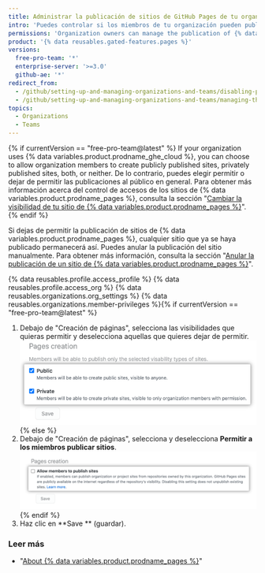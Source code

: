 ```yaml
---
title: Administrar la publicación de sitios de GitHub Pages de tu organización
intro: 'Puedes controlar si los miembros de tu organización pueden publicar sitios de {% data variables.product.prodname_pages %} desde los repositorios que le pertenecen{% if currentVersion == "free-pro-team@latest" %} y restringir las visibilidades que estos eligen para dichos sitios{% endif %}.'
permissions: 'Organization owners can manage the publication of {% data variables.product.prodname_pages %} sites from repositories in the organization.'
product: '{% data reusables.gated-features.pages %}'
versions:
  free-pro-team: '*'
  enterprise-server: '>=3.0'
  github-ae: '*'
redirect_from:
  - /github/setting-up-and-managing-organizations-and-teams/disabling-publication-of-github-pages-sites-for-your-organization
  - /github/setting-up-and-managing-organizations-and-teams/managing-the-publication-of-github-pages-sites-for-your-organization
topics:
  - Organizations
  - Teams
---
```


{% if currentVersion == "free-pro-team@latest" %}
If your organization uses {% data variables.product.prodname_ghe_cloud %}, you can choose to allow organization members to create publicly published sites, privately published sites, both, or neither. De lo contrario, puedes elegir permitir o dejar de permitir las publicaciones al público en general. Para obtener más información acerca del control de accesos de los sitios de {% data variables.product.prodname_pages %}, consulta la sección "[Cambiar la visibilidad de tu sitio de {% data variables.product.prodname_pages %}](/pages/getting-started-with-github-pages/changing-the-visibility-of-your-github-pages-site)".
{% endif %}

Si dejas de permitir la publicación de sitios de {% data variables.product.prodname_pages %}, cualquier sitio que ya se haya publicado permanecerá así. Puedes anular la publicación del sitio manualmente. Para obtener más información, consulta la sección "[Anular la publicación de un sitio de {% data variables.product.prodname_pages %}](/pages/getting-started-with-github-pages/unpublishing-a-github-pages-site)".

{% data reusables.profile.access_profile %}
{% data reusables.profile.access_org %}
{% data reusables.organizations.org_settings %}
{% data reusables.organizations.member-privileges %}{% if currentVersion == "free-pro-team@latest" %}
1. Debajo de "Creación de páginas", selecciona las visibilidades que quieras permitir y deselecciona aquellas que quieres dejar de permitir. ![Checkboxes to allow or disallow creation of {% data variables.product.prodname_pages %} sites](/assets/images/help/organizations/github-pages-creation-checkboxes.png){% else %}
1. Debajo de "Creación de páginas", selecciona y deselecciona **Permitir a los miembros publicar sitios**. ![Unselected checkbox for "Allow members to publish sites" option](/assets/images/help/organizations/org-settings-pages-disable-publication-checkbox.png){% endif %}
1. Haz clic en **Save ** (guardar).

### Leer más

- "[About {% data variables.product.prodname_pages %}](/pages/getting-started-with-github-pages/about-github-pages)"
